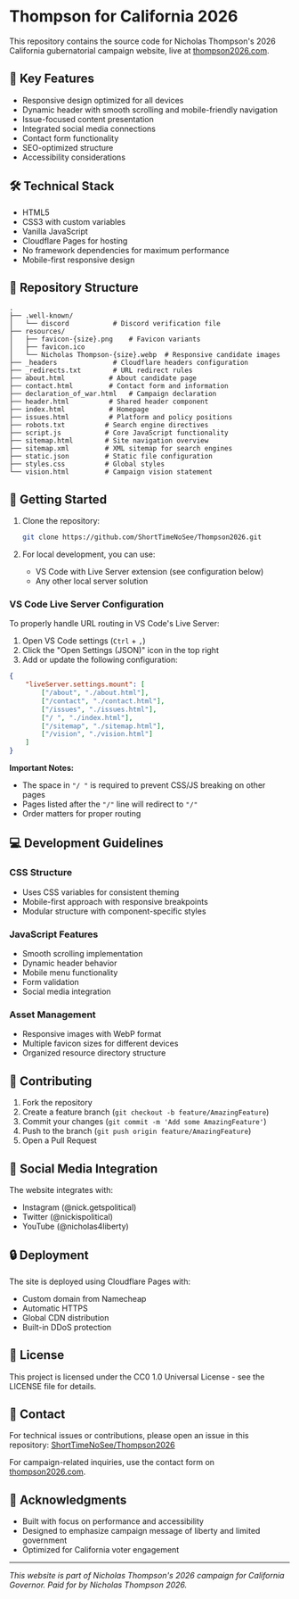 # Thompson for California 2026

This repository contains the source code for Nicholas Thompson's 2026 California gubernatorial campaign website, live at [thompson2026.com](https://thompson2026.com).

## 🌟 Key Features

- Responsive design optimized for all devices
- Dynamic header with smooth scrolling and mobile-friendly navigation
- Issue-focused content presentation
- Integrated social media connections
- Contact form functionality
- SEO-optimized structure
- Accessibility considerations

## 🛠️ Technical Stack

- HTML5
- CSS3 with custom variables
- Vanilla JavaScript
- Cloudflare Pages for hosting
- No framework dependencies for maximum performance
- Mobile-first responsive design

## 📁 Repository Structure

```
.
├── .well-known/
│   └── discord           # Discord verification file
├── resources/
│   ├── favicon-{size}.png    # Favicon variants
│   ├── favicon.ico
│   └── Nicholas Thompson-{size}.webp  # Responsive candidate images
├── _headers              # Cloudflare headers configuration
├── _redirects.txt        # URL redirect rules
├── about.html           # About candidate page
├── contact.html         # Contact form and information
├── declaration_of_war.html   # Campaign declaration
├── header.html          # Shared header component
├── index.html           # Homepage
├── issues.html          # Platform and policy positions
├── robots.txt          # Search engine directives
├── script.js           # Core JavaScript functionality
├── sitemap.html        # Site navigation overview
├── sitemap.xml         # XML sitemap for search engines
├── static.json         # Static file configuration
├── styles.css          # Global styles
└── vision.html         # Campaign vision statement
```

## 🚀 Getting Started

1. Clone the repository:
   ```bash
   git clone https://github.com/ShortTimeNoSee/Thompson2026.git
   ```

2. For local development, you can use:
   - VS Code with Live Server extension (see configuration below)
   - Any other local server solution

### VS Code Live Server Configuration

To properly handle URL routing in VS Code's Live Server:

1. Open VS Code settings (`Ctrl` + `,`)
2. Click the "Open Settings (JSON)" icon in the top right
3. Add or update the following configuration:

```json
{
    "liveServer.settings.mount": [
        ["/about", "./about.html"],
        ["/contact", "./contact.html"],
        ["/issues", "./issues.html"],
        ["/ ", "./index.html"],
        ["/sitemap", "./sitemap.html"],
        ["/vision", "./vision.html"]
    ]
}
```

**Important Notes:**
- The space in `"/ "` is required to prevent CSS/JS breaking on other pages
- Pages listed after the `"/"` line will redirect to `"/"`
- Order matters for proper routing

## 💻 Development Guidelines

### CSS Structure
- Uses CSS variables for consistent theming
- Mobile-first approach with responsive breakpoints
- Modular structure with component-specific styles

### JavaScript Features
- Smooth scrolling implementation
- Dynamic header behavior
- Mobile menu functionality
- Form validation
- Social media integration

### Asset Management
- Responsive images with WebP format
- Multiple favicon sizes for different devices
- Organized resource directory structure

## 🔧 Contributing

1. Fork the repository
2. Create a feature branch (`git checkout -b feature/AmazingFeature`)
3. Commit your changes (`git commit -m 'Add some AmazingFeature'`)
4. Push to the branch (`git push origin feature/AmazingFeature`)
5. Open a Pull Request

## 📱 Social Media Integration

The website integrates with:
- Instagram (@nick.getspolitical)
- Twitter (@nickispolitical)
- YouTube (@nicholas4liberty)

## 🔒 Deployment

The site is deployed using Cloudflare Pages with:
- Custom domain from Namecheap
- Automatic HTTPS
- Global CDN distribution
- Built-in DDoS protection

## 📄 License

This project is licensed under the CC0 1.0 Universal License - see the LICENSE file for details.

## 🤝 Contact

For technical issues or contributions, please open an issue in this repository: [ShortTimeNoSee/Thompson2026](https://github.com/ShortTimeNoSee/Thompson2026/issues)

For campaign-related inquiries, use the contact form on [thompson2026.com](https://thompson2026.com/contact).

## 🌟 Acknowledgments

- Built with focus on performance and accessibility
- Designed to emphasize campaign message of liberty and limited government
- Optimized for California voter engagement

---

*This website is part of Nicholas Thompson's 2026 campaign for California Governor. Paid for by Nicholas Thompson 2026.*